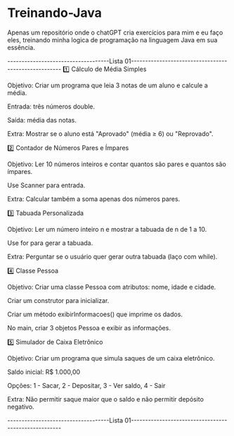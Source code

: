 # Treinando-Java
Apenas um repositório onde o chatGPT cria exercícios para mim e eu faço eles, treinando minha logica de programação na linguagem Java em sua essência.



------------------------------------Lista 01-----------------------------------------------------
1️⃣ Cálculo de Média Simples

Objetivo: Criar um programa que leia 3 notas de um aluno e calcule a média.

Entrada: três números double.

Saída: média das notas.

Extra: Mostrar se o aluno está "Aprovado" (média ≥ 6) ou "Reprovado".

2️⃣ Contador de Números Pares e Ímpares

Objetivo: Ler 10 números inteiros e contar quantos são pares e quantos são ímpares.

Use Scanner para entrada.

Extra: Calcular também a soma apenas dos números pares.

3️⃣ Tabuada Personalizada

Objetivo: Ler um número inteiro n e mostrar a tabuada de n de 1 a 10.

Use for para gerar a tabuada.

Extra: Perguntar se o usuário quer gerar outra tabuada (laço com while).

4️⃣ Classe Pessoa

Objetivo: Criar uma classe Pessoa com atributos: nome, idade e cidade.

Criar um construtor para inicializar.

Criar um método exibirInformacoes() que imprime os dados.

No main, criar 3 objetos Pessoa e exibir as informações.

5️⃣ Simulador de Caixa Eletrônico

Objetivo: Criar um programa que simula saques de um caixa eletrônico.

Saldo inicial: R$ 1.000,00

Opções: 1 - Sacar, 2 - Depositar, 3 - Ver saldo, 4 - Sair

Extra: Não permitir saque maior que o saldo e não permitir depósito negativo.

------------------------------------Lista 01-----------------------------------------------------

